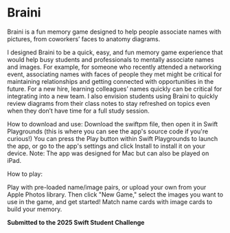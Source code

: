 # Braini

Braini is a fun memory game designed to help people associate names with pictures, from coworkers’ faces to anatomy diagrams.

I designed Braini to be a quick, easy, and fun memory game experience that would help busy students and professionals to mentally associate names and images. 
For example, for someone who recently attended a networking event, associating names with faces of people they met might be critical for maintaining relationships and getting connected with opportunities in the future. 
For a new hire, learning colleagues’ names quickly can be critical for integrating into a new team. 
I also envision students using Braini to quickly review diagrams from their class notes to stay refreshed on topics even when they don’t have time for a full study session.

How to download and use:
Download the swiftpm file, then open it in Swift Playgrounds (this is where you can see the app's source code if you're curious!)
You can press the Play button within Swift Playgrounds to launch the app, or go to the app's settings and click Install to install it on your device.
Note: The app was designed for Mac but can also be played on iPad.

How to play:

Play with pre-loaded name/image pairs, or upload your own from your Apple Photos library. Then click "New Game," select the images you want to use in the game, and get started!
Match name cards with image cards to build your memory.

**Submitted to the 2025 Swift Student Challenge**
